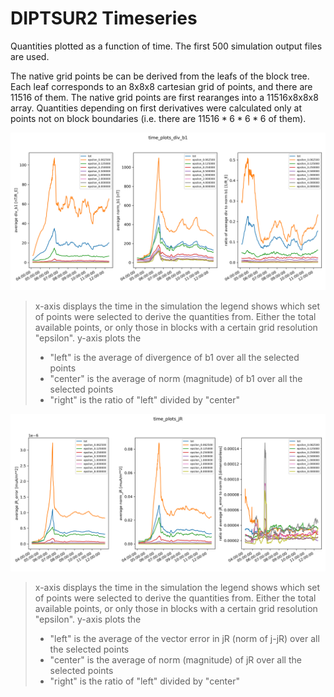 # DIPTSUR2 Timeseries

Quantities plotted as a function of time. The first 500 simulation output files are used.

The native grid points be can be derived from the leafs of the block tree. 
Each leaf corresponds to an 8x8x8 cartesian grid of points, and there are 11516 of them.
The native grid points are first rearanges into a 11516x8x8x8 array.
Quantities depending on first derivatives were calculated only at points not on block boundaries 
(i.e. there are $11516*6*6*6$ of them).

![](time_plots_div_b1.png)
> x-axis displays the time in the simulation
> the legend shows which set of points were selected to derive the quantities from. Either the total available points, or only those in blocks with a certain grid resolution "epsilon".
> y-axis plots the 
> - "left" is the average of divergence of b1 over all the selected points
> - "center" is the average of norm (magnitude) of b1 over all the selected points
> - "right" is the ratio of "left" divided by "center"

![](time_plots_jR.png)
> x-axis displays the time in the simulation
> the legend shows which set of points were selected to derive the quantities from. Either the total available points, or only those in blocks with a certain grid resolution "epsilon".
> y-axis plots the 
> - "left" is the average of the vector error in jR (norm of j-jR) over all the selected points
> - "center" is the average of norm (magnitude) of jR over all the selected points
> - "right" is the ratio of "left" divided by "center"
